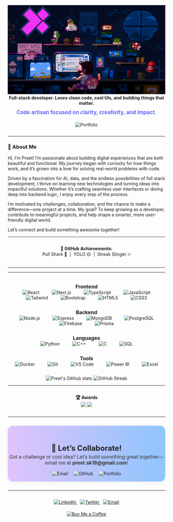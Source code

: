 



<div align="center">
  <img src="https://raw.githubusercontent.com/PreetKot/PreetKot/main/coding.gif" alt="coding banner" width="700"/>
  <br/>
  <b>Full-stack developer. Loves clean code, cool UIs, and building things that matter.</b>
  <br/>
  <span style="font-size:1.2em; color:#6366f1; font-weight:bold; display:block; margin-top:0.7em;">Code artisan focused on clarity, creativity, and impact.</span>
</div>


<div align="center" style="margin: 1.5em 0 2em 0;">
  <a href="https://preetkotmirefr.vercel.app/" style="text-decoration:none;" target="_blank">
    <img src="https://img.shields.io/badge/Visit%20My%20Portfolio-6366f1?style=for-the-badge&logo=vercel&logoColor=white" alt="Portfolio"/>
  </a>
</div>

---

### 👋 About Me

Hi, I’m Preet! I’m passionate about building digital experiences that are both beautiful and functional. My journey began with curiosity for how things work, and it’s grown into a love for solving real-world problems with code.

Driven by a fascination for AI, data, and the endless possibilities of full stack development, I thrive on learning new technologies and turning ideas into impactful solutions. Whether it’s crafting seamless user interfaces or diving deep into backend logic, I enjoy every step of the process.

I’m motivated by challenges, collaboration, and the chance to make a difference—one project at a time. My goal? To keep growing as a developer, contribute to meaningful projects, and help shape a smarter, more user-friendly digital world.


Let’s connect and build something awesome together!

---

<div align="center" style="margin: 2em 0 2em 0;">
  <b>🐙 GitHub Achievements:</b><br/>
  Pull Shark 🦈 &nbsp;|&nbsp; YOLO 🟡 &nbsp;|&nbsp; Streak Slinger 🔥
</div>

---

---




<!-- Tech Stack -->
<div align="center" style="margin: 2.5em 0 1.5em 0;">
  <b style="font-size:1.15em;">Frontend</b><br/>
  <img src="https://cdn.jsdelivr.net/gh/devicons/devicon/icons/react/react-original.svg" alt="React" width="44" style="margin:0 18px;"/>
  <img src="https://cdn.jsdelivr.net/gh/devicons/devicon/icons/nextjs/nextjs-original.svg" alt="Next.js" width="44" style="margin:0 18px;"/>
  <img src="https://cdn.jsdelivr.net/gh/devicons/devicon/icons/typescript/typescript-original.svg" alt="TypeScript" width="44" style="margin:0 18px;"/>
  <img src="https://cdn.jsdelivr.net/gh/devicons/devicon/icons/javascript/javascript-original.svg" alt="JavaScript" width="44" style="margin:0 18px;"/>
  <img src="https://cdn.jsdelivr.net/gh/devicons/devicon/icons/tailwindcss/tailwindcss-plain.svg" alt="Tailwind" width="44" style="margin:0 18px;"/>
  <img src="https://cdn.jsdelivr.net/gh/devicons/devicon/icons/bootstrap/bootstrap-original.svg" alt="Bootstrap" width="44" style="margin:0 18px;"/>
  <img src="https://cdn.jsdelivr.net/gh/devicons/devicon/icons/html5/html5-original.svg" alt="HTML5" width="44" style="margin:0 18px;"/>
  <img src="https://cdn.jsdelivr.net/gh/devicons/devicon/icons/css3/css3-original.svg" alt="CSS3" width="44" style="margin:0 18px;"/>
</div>

<div align="center" style="margin: 2em 0 1.5em 0;">
  <b style="font-size:1.15em;">Backend</b><br/>
  <img src="https://cdn.jsdelivr.net/gh/devicons/devicon/icons/nodejs/nodejs-original.svg" alt="Node.js" width="44" style="margin:0 18px;"/>
  <img src="https://cdn.jsdelivr.net/gh/devicons/devicon/icons/express/express-original.svg" alt="Express" width="44" style="margin:0 18px;"/>
  <img src="https://cdn.jsdelivr.net/gh/devicons/devicon/icons/mongodb/mongodb-original.svg" alt="MongoDB" width="44" style="margin:0 18px;"/>
  <img src="https://cdn.jsdelivr.net/gh/devicons/devicon/icons/postgresql/postgresql-original.svg" alt="PostgreSQL" width="44" style="margin:0 18px;"/>
  <img src="https://cdn.jsdelivr.net/gh/devicons/devicon/icons/firebase/firebase-plain.svg" alt="Firebase" width="44" style="margin:0 18px;"/>
  <img src="https://cdn.jsdelivr.net/gh/devicons/devicon/icons/prisma/prisma-original.svg" alt="Prisma" width="44" style="margin:0 18px;"/>
</div>

<div align="center" style="margin: 2em 0 1.5em 0;">
  <b style="font-size:1.15em;">Languages</b><br/>
  <img src="https://cdn.jsdelivr.net/gh/devicons/devicon/icons/python/python-original.svg" alt="Python" width="44" style="margin:0 18px;"/>
  <img src="https://cdn.jsdelivr.net/gh/devicons/devicon/icons/cplusplus/cplusplus-original.svg" alt="C++" width="44" style="margin:0 18px;"/>
  <img src="https://cdn.jsdelivr.net/gh/devicons/devicon/icons/c/c-original.svg" alt="C" width="44" style="margin:0 18px;"/>
  <img src="https://cdn.jsdelivr.net/gh/devicons/devicon/icons/mysql/mysql-original.svg" alt="SQL" width="44" style="margin:0 18px;"/>
</div>

<div align="center" style="margin: 2em 0 2em 0;">
  <b style="font-size:1.15em;">Tools</b><br/>
  <img src="https://cdn.jsdelivr.net/gh/devicons/devicon/icons/docker/docker-original.svg" alt="Docker" width="44" style="margin:0 18px;"/>
  <img src="https://cdn.jsdelivr.net/gh/devicons/devicon/icons/git/git-original.svg" alt="Git" width="44" style="margin:0 18px;"/>
  <img src="https://cdn.jsdelivr.net/gh/devicons/devicon/icons/vscode/vscode-original.svg" alt="VS Code" width="44" style="margin:0 18px;"/>
  <img src="https://img.shields.io/badge/Power%20BI-F2C811?logo=powerbi&logoColor=black&style=for-the-badge" alt="Power BI" style="margin:0 18px;"/>
  <img src="https://img.shields.io/badge/Excel-217346?logo=microsoft-excel&logoColor=white&style=for-the-badge" alt="Excel" style="margin:0 18px;"/>
</div>
  </table>
</div>
<!-- GitHub Stats Section -->
<div align="center" style="margin:2em 0 1em 0;">
  <img src="https://github-readme-stats.vercel.app/api?username=PreetKot&show_icons=true&theme=tokyonight&hide_border=true" alt="Preet's GitHub stats" height="160"/>
  <img src="https://streak-stats.demolab.com/?user=PreetKot&theme=tokyonight&hide_border=true" alt="GitHub Streak" height="160"/>
</div>

---


<div align="center" style="margin: 2em 0;">
  <b>🏆 Awards</b><br/>
  <img src="https://img.shields.io/badge/2nd%20Runner--up--Abhivyakti-blueviolet?style=flat-square"/>
  <img src="https://img.shields.io/badge/Odoo%20Hackathon%20Finalist-FFD700?style=flat-square"/>
</div>

---


<div align="center" style="background: linear-gradient(90deg, #e0c3fc 0%, #8ec5fc 100%); padding: 1.7em 0 1.2em 0; border-radius: 1.2em; margin: 2em 0; box-shadow: 0 2px 16px #0001; max-width: 700px; margin-left: auto; margin-right: auto;">
  <h2 style="margin-bottom:0.2em; font-size:1.7em; color:#222;">🤝 Let’s Collaborate!</h2>
  <p style="font-size:1.1em; color:#333; margin:0 0 1em 0;">Got a challenge or cool idea? Let’s build something great together—<br>email me at <b>preet.sk18@gmail.com</b>!</p>
  <a href="mailto:preet.sk18@gmail.com" style="text-decoration:none; margin:0 0.5em;">
    <img src="https://img.shields.io/badge/Email-Preet.sk18@gmail.com-0ea5a0?style=for-the-badge&logo=gmail&logoColor=white" alt="Email"/>
  </a>
  <a href="https://github.com/PreetKot" style="text-decoration:none; margin:0 0.5em;">
    <img src="https://img.shields.io/badge/GitHub-PreetKot-333?style=for-the-badge&logo=github&logoColor=white" alt="GitHub"/>
  </a>
  <a href="https://preetkotmirefr.vercel.app/" style="text-decoration:none; margin:0 0.5em;">
    <img src="https://img.shields.io/badge/Portfolio-Visit-6366f1?style=for-the-badge&logo=vercel&logoColor=white" alt="Portfolio"/>
  </a>
</div>

---

<!-- Social & Support -->

<div align="center" style="margin:2em 0 1em 0;">
  <a href="https://www.linkedin.com/in/preetkotmire/" style="margin:0 0.3em;">
    <img src="https://img.shields.io/badge/LinkedIn-0077B5?style=for-the-badge&logo=linkedin&logoColor=white" alt="LinkedIn"/>
  </a>
  <a href="https://twitter.com/PreetKotmire" style="margin:0 0.3em;">
    <img src="https://img.shields.io/badge/Twitter-1DA1F2?style=for-the-badge&logo=twitter&logoColor=white" alt="Twitter"/>
  </a>
  <a href="mailto:preet.sk18@gmail.com" style="margin:0 0.3em;">
    <img src="https://img.shields.io/badge/Email-D14836?style=for-the-badge&logo=gmail&logoColor=white" alt="Email"/>
  </a>
</div>

<div align="center" style="margin:1.5em 0 2em 0;">
  <a href="https://www.buymeacoffee.com/preetkotmire" target="_blank">
    <img src="https://img.shields.io/badge/Buy%20Me%20a%20Coffee-FFDD00?style=for-the-badge&logo=buy-me-a-coffee&logoColor=black" alt="Buy Me a Coffee"/>
  </a>
</div>

<!-- Profile README: end -->
